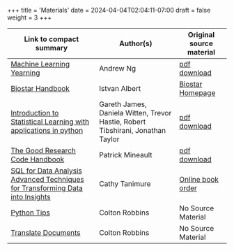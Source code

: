+++
title = 'Materials'
date = 2024-04-04T02:04:11-07:00
draft = false
weight = 3
+++

| Link to compact summary                                                                                                                      | Author(s)                                                                       | Original source material                                                                                          |
| -------------------------------------------------------------------------------------------------------------------------------------------- | ------------------------------------------------------------------------------- | ----------------------------------------------------------------------------------------------------------------- |
| [Machine Learning Yearning](https://compact-curriculum.github.io/Machine_Learning_Yearning/)                                                 | Andrew Ng                                                                       | [pdf download](https://nessie.ilab.sztaki.hu/~kornai/2020/AdvancedMachineLearning/Ng_MachineLearningYearning.pdf) |
| [Biostar Handbook](https://compact-curriculum.github.io/Biostar_Handbook/)                                                                   | Istvan Albert                                                                   | [Biostar Homepage](https://www.biostarhandbook.com/)                                                              |
| [Introduction to Statistical Learning with applications in python](https://compact-curriculum.github.io/Intro_to_Statistical_Learning/)      | Gareth James, Daniela Witten, Trevor Hastie, Robert Tibshirani, Jonathan Taylor | [pdf download](https://hastie.su.domains/ISLP/ISLP_website.pdf.download.html)                                     |
| [The Good Research Code Handbook](https://compact-curriculum.github.io/The_Good_Research_Code_Handbook/)                                     | Patrick Mineault                                                                | [pdf download](https://goodresearch.dev/index.html)                                                               |
| [SQL for Data Analysis Advanced Techniques for Transforming Data into Insights](https://compact-curriculum.github.io/SQL_for_Data_Analysis/) | Cathy Tanimure                                                                  | [Online book order](https://www.oreilly.com/library/view/sql-for-data/9781492088776/)                             |
| [Python Tips](https://compact-curriculum.github.io/Python_Tips/)                                                                             | Colton Robbins                                                                  | No Source Material                                                                                                |
| [Translate Documents](https://compact-curriculum.github.io/Translate_Documents/)                                                                             | Colton Robbins                                                                  | No Source Material                                                                                                |
